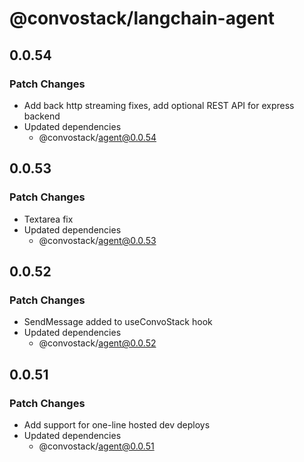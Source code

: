 # @convostack/langchain-agent

## 0.0.54

### Patch Changes

- Add back http streaming fixes, add optional REST API for express backend
- Updated dependencies
  - @convostack/agent@0.0.54

## 0.0.53

### Patch Changes

- Textarea fix
- Updated dependencies
  - @convostack/agent@0.0.53

## 0.0.52

### Patch Changes

- SendMessage added to useConvoStack hook
- Updated dependencies
  - @convostack/agent@0.0.52

## 0.0.51

### Patch Changes

- Add support for one-line hosted dev deploys
- Updated dependencies
  - @convostack/agent@0.0.51
